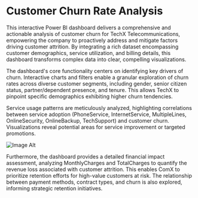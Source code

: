 # Customer Churn Rate Analysis
This interactive Power BI dashboard delivers a comprehensive and actionable analysis of customer churn for TechX Telecommunications, empowering the company to proactively address and mitigate factors driving customer attrition. By integrating a rich dataset encompassing customer demographics, service utilization, and billing details, this dashboard transforms complex data into clear, compelling visualizations.

The dashboard's core functionality centers on identifying key drivers of churn. Interactive charts and filters enable a granular exploration of churn rates across diverse customer segments, including gender, senior citizen status, partner/dependent presence, and tenure. This allows TechX to pinpoint specific demographics exhibiting higher churn tendencies.

Service usage patterns are meticulously analyzed, highlighting correlations between service adoption (PhoneService, InternetService, MultipleLines, OnlineSecurity, OnlineBackup, TechSupport) and customer churn. Visualizations reveal potential areas for service improvement or targeted promotions.

![Image Alt]()

Furthermore, the dashboard provides a detailed financial impact assessment, analyzing MonthlyCharges and TotalCharges to quantify the revenue loss associated with customer attrition. This enables ComX to prioritize retention efforts for high-value customers at risk. The relationship between payment methods, contract types, and churn is also explored, informing strategic retention initiatives.

